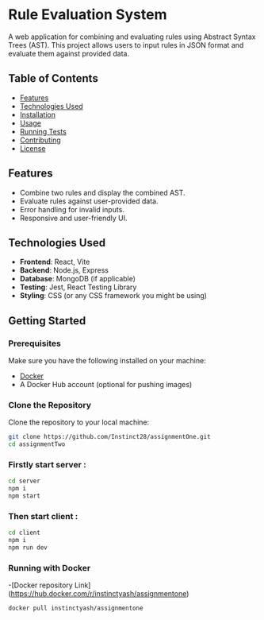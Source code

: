 # Rule Evaluation System

A web application for combining and evaluating rules using Abstract Syntax Trees (AST). This project allows users to input rules in JSON format and evaluate them against provided data.

## Table of Contents

- [Features](#features)
- [Technologies Used](#technologies-used)
- [Installation](#installation)
- [Usage](#usage)
- [Running Tests](#running-tests)
- [Contributing](#contributing)
- [License](#license)

## Features

- Combine two rules and display the combined AST.
- Evaluate rules against user-provided data.
- Error handling for invalid inputs.
- Responsive and user-friendly UI.

## Technologies Used

- **Frontend**: React, Vite
- **Backend**: Node.js, Express
- **Database**: MongoDB (if applicable)
- **Testing**: Jest, React Testing Library
- **Styling**: CSS (or any CSS framework you might be using)

## Getting Started

### Prerequisites

Make sure you have the following installed on your machine:

- [Docker](https://www.docker.com/get-started) 
- A Docker Hub account (optional for pushing images)

### Clone the Repository

Clone the repository to your local machine:

```bash
git clone https://github.com/Instinct28/assignmentOne.git
cd assignmentTwo
```
### Firstly start server : 
```bash
cd server
npm i
npm start
```

### Then start client : 
```bash
cd client
npm i
npm run dev
```

### Running with Docker
-[Docker repository Link] (https://hub.docker.com/r/instinctyash/assignmentone)
```bash
docker pull instinctyash/assignmentone
```